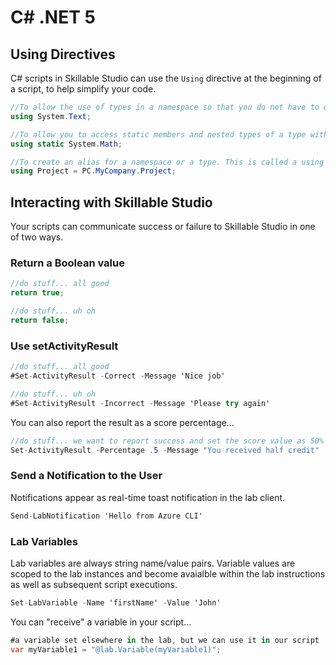 # C# .NET 5

## Using Directives

C# scripts in Skillable Studio can use the `Using` directive at the beginning of a script, to help simplify your code. 

```C#
//To allow the use of types in a namespace so that you do not have to qualify the use of a type in that namespace:
using System.Text;
```

```C#
//To allow you to access static members and nested types of a type without having to qualify the access with the type name.
using static System.Math;
```

```C#
//To create an alias for a namespace or a type. This is called a using alias directive.
using Project = PC.MyCompany.Project;
```

## Interacting with Skillable Studio

Your scripts can communicate success or failure to Skillable Studio in one of two ways.

### Return a Boolean value 

```C#
//do stuff... all good
return true;
```

```C#
//do stuff... uh oh
return false;
```

### Use setActivityResult

```C#
//do stuff... all good
#Set-ActivityResult -Correct -Message 'Nice job'
```

```C#
//do stuff... uh oh
#Set-ActivityResult -Incorrect -Message 'Please try again'
```

You can also report the result as a score percentage...

```C#
//do stuff... we want to report success and set the score value as 50%
Set-ActivityResult -Percentage .5 -Message "You received half credit"
```

### Send a Notification to the User

Notifications appear as real-time toast notification in the lab client.

```C#
Send-LabNotification 'Hello from Azure CLI'
```

### Lab Variables

Lab variables are always string name/value pairs. Variable values are scoped to the lab instances and become avaialble within the lab instructions as well as subsequent script executions. 

```C#
Set-LabVariable -Name 'firstName' -Value 'John'
```

You can "receive" a variable in your script...

```C#
#a variable set elsewhere in the lab, but we can use it in our script
var myVariable1 = "@lab.Variable(myVariable1)";
```